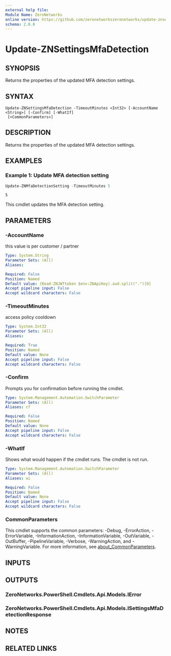 ```yaml
---
external help file:
Module Name: ZeroNetworks
online version: https://github.com/zeronetworkszeronetworks/update-znsettingsmfadetection
schema: 2.0.0
---
```


# Update-ZNSettingsMfaDetection

## SYNOPSIS
Returns the properties of the updated MFA detection settings.

## SYNTAX

```
Update-ZNSettingsMfaDetection -TimeoutMinutes <Int32> [-AccountName <String>] [-Confirm] [-WhatIf]
 [<CommonParameters>]
```

## DESCRIPTION
Returns the properties of the updated MFA detection settings.

## EXAMPLES

### Example 1: Update MFA detection setting
```powershell
Update-ZNMfaDetectionSetting -TimeoutMinutes 5
```

```output
5
```

This cmdlet updates the MFA detection setting.

## PARAMETERS

### -AccountName
this value is per customer / partner

```yaml
Type: System.String
Parameter Sets: (All)
Aliases:

Required: False
Position: Named
Default value: (Read-ZNJWTtoken $env:ZNApiKey).aud.split(".")[0]
Accept pipeline input: False
Accept wildcard characters: False
```

### -TimeoutMinutes
access policy cooldown

```yaml
Type: System.Int32
Parameter Sets: (All)
Aliases:

Required: True
Position: Named
Default value: None
Accept pipeline input: False
Accept wildcard characters: False
```

### -Confirm
Prompts you for confirmation before running the cmdlet.

```yaml
Type: System.Management.Automation.SwitchParameter
Parameter Sets: (All)
Aliases: cf

Required: False
Position: Named
Default value: None
Accept pipeline input: False
Accept wildcard characters: False
```

### -WhatIf
Shows what would happen if the cmdlet runs.
The cmdlet is not run.

```yaml
Type: System.Management.Automation.SwitchParameter
Parameter Sets: (All)
Aliases: wi

Required: False
Position: Named
Default value: None
Accept pipeline input: False
Accept wildcard characters: False
```

### CommonParameters
This cmdlet supports the common parameters: -Debug, -ErrorAction, -ErrorVariable, -InformationAction, -InformationVariable, -OutVariable, -OutBuffer, -PipelineVariable, -Verbose, -WarningAction, and -WarningVariable. For more information, see [about_CommonParameters](http://go.microsoft.com/fwlink/?LinkID=113216).

## INPUTS

## OUTPUTS

### ZeroNetworks.PowerShell.Cmdlets.Api.Models.IError

### ZeroNetworks.PowerShell.Cmdlets.Api.Models.ISettingsMfaDetectionResponse

## NOTES

## RELATED LINKS


